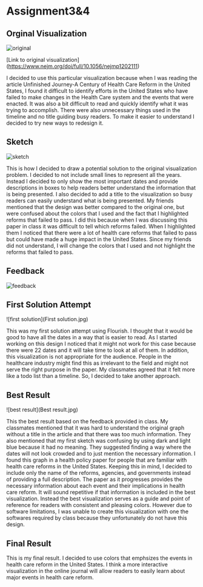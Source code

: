 # Assignment3&4


## Orginal Visualization 
![original](Original.jpg)

[Link to original visualization] (https://www.nejm.org/doi/full/10.1056/nejmp1202111)

I decided to use this particular visualization because when I was reading the article Unfinished Journey-A Century of Health Care Reform in the United States, I found it difficult to identify efforts in the United States who have failed to make changes in the Health Care system and the events that were enacted. 
It was also a bit difficult to read and quickly identify what it was trying to accomplish. There were also unnecessary things used in the timeline and no title guiding busy readers. To make it easier to understand I decided to try new ways to redesign it.

## Sketch 
![sketch](Sketch.jpg)

This is how I decided to draw a potential solution to the original visualization problem. I decided to not include small lines to represent all the years. Instead I decided to only show the most important dates and provide descriptions in boxes to help readers better understand the information that is being presented. 
I also decided to add a title to the visualization so busy readers can easily understand what is being presented. My friends mentioned that the design was better compared to the original one, but were confused about the colors that I used and the fact that I highlighted reforms that failed to pass. 
I did this because when I was discussing this paper in class it was difficult to tell which reforms failed.
When I highlighted them I noticed that there were a lot of health care reforms that failed to pass but could have made a huge impact in the United States. 
Since my friends did not understand, I will change the colors that I used and not highlight the reforms that failed to pass. 

## Feedback 
![feedback](Feedback.jpg)

## First Solution Attempt 
![first solution](First solution.jpg)

This was my first solution attempt using Flourish. I thought that it would be good to have all the dates in a way that is easier to read. As I started working on this design I noticed that it might not work for this case because there were 22 dates and it will take time to look at all of them. 
In addition, this visualization is not appropriate for the audience. People in the healthcare industry might find this as irrelevant to the field and might not serve the right purpose in the paper. My classmates agreed that it felt more like a todo list than a timeline. So, I decided to take another approach. 

## Best Result 
![best result](Best result.jpg)

This the best result based on the feedback provided in class. My classmates mentioned that it was hard to understand the original graph without a title in the article and that there was too much information. They also mentioned that my first sketch was confusing by using dark and light blue because it had no meaning. 
They suggested finding a way where the dates will not look crowded and to just mention the necessary information. I found this graph in a health policy paper for people that are familiar with health care reforms in the United States. Keeping this in mind, I decided to include only the name of the reforms, agencies, and governments instead of providing a full description. 
The paper as it progresses provides the necessary information about each event and their implications in health care reform. It will sound repetitive if that information is included in the best visualization. Instead the best visualization serves as a guide and point of reference for readers with consistent and pleasing colors. 
However due to software limitations, I was unable to create this visualization with one the softwares required by class because they unfortunately do not have this design. 

## Final Result 
<div class="flourish-embed flourish-cards" data-src="visualisation/8638999"><script src="https://public.flourish.studio/resources/embed.js"></script></div>

This is my final result. I decided to use colors that emphsizes the events in health care reform in the United States. I think a more interactive visualization in the online journal will allow readers to easily learn about major events in health care reform. 

